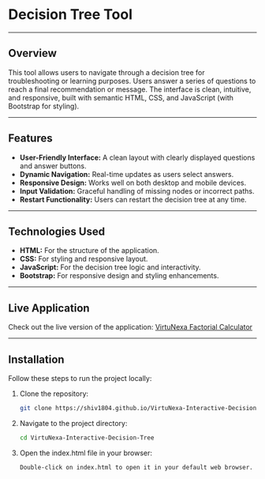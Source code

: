 # Decision Tree Tool

---

## Overview

This tool allows users to navigate through a decision tree for troubleshooting or learning purposes. Users answer a series of questions to reach a final recommendation or message. The interface is clean, intuitive, and responsive, built with semantic HTML, CSS, and JavaScript (with Bootstrap for styling).

---

## Features

- **User-Friendly Interface:** A clean layout with clearly displayed questions and answer buttons.
- **Dynamic Navigation:** Real-time updates as users select answers.
- **Responsive Design:** Works well on both desktop and mobile devices.
- **Input Validation:** Graceful handling of missing nodes or incorrect paths.
- **Restart Functionality:** Users can restart the decision tree at any time.

---

## Technologies Used

- **HTML:** For the structure of the application.
- **CSS:** For styling and responsive layout.
- **JavaScript:** For the decision tree logic and interactivity.
- **Bootstrap:** For responsive design and styling enhancements.

---

## Live Application
Check out the live version of the application: [VirtuNexa Factorial Calculator](https://shiv1804.github.io/VirtuNexa-Interactive-Decision-Tree/)

---

## Installation
Follow these steps to run the project locally:

1. Clone the repository:
   ```bash
   git clone https://shiv1804.github.io/VirtuNexa-Interactive-Decision-Tree/


2. Navigate to the project directory:
   ```bash
   cd VirtuNexa-Interactive-Decision-Tree

3. Open the index.html file in your browser:
   ```bash
   Double-click on index.html to open it in your default web browser.
